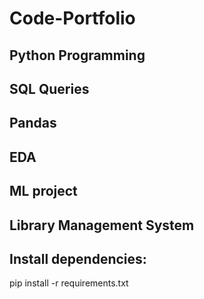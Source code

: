 # Code-Portfolio

## Python Programming
## SQL Queries
## Pandas
## EDA
## ML project
## Library Management System

## Install dependencies:
pip install -r requirements.txt
